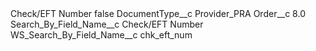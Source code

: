 <?xml version="1.0" encoding="UTF-8"?>
<CustomMetadata xmlns="http://soap.sforce.com/2006/04/metadata" xmlns:xsi="http://www.w3.org/2001/XMLSchema-instance" xmlns:xsd="http://www.w3.org/2001/XMLSchema">
    <label>Check/EFT Number</label>
    <protected>false</protected>
    <values>
        <field>DocumentType__c</field>
        <value xsi:type="xsd:string">Provider_PRA</value>
    </values>
    <values>
        <field>Order__c</field>
        <value xsi:type="xsd:double">8.0</value>
    </values>
    <values>
        <field>Search_By_Field_Name__c</field>
        <value xsi:type="xsd:string">Check/EFT Number</value>
    </values>
    <values>
        <field>WS_Search_By_Field_Name__c</field>
        <value xsi:type="xsd:string">chk_eft_num</value>
    </values>
</CustomMetadata>
